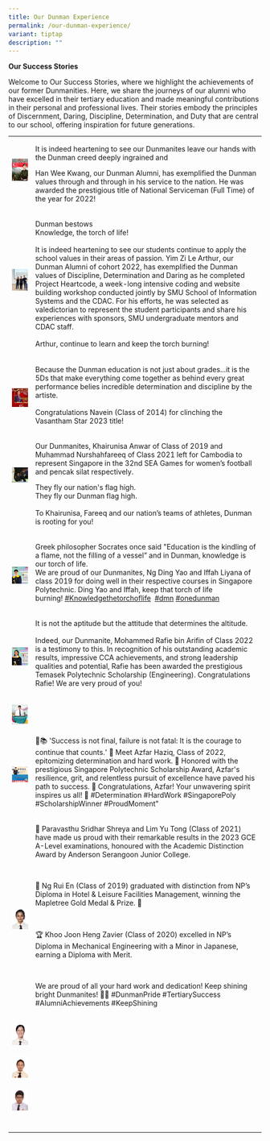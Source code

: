 ```yaml
---
title: Our Dunman Experience
permalink: /our-dunman-experience/
variant: tiptap
description: ""
---
```

<p><strong>Our Success Stories</strong>
</p>
<p>Welcome to Our Success Stories, where we highlight the achievements of
our former Dunmanities. Here, we share the journeys of our alumni who have
excelled in their tertiary education and made meaningful contributions
in their personal and professional lives. Their stories embody the principles
of Discernment, Daring, Discipline, Determination, and Duty that are central
to our school, offering inspiration for future generations.</p>
<table style="minWidth: 75px">
<colgroup>
<col>
<col>
<col>
</colgroup>
<tbody>
<tr>
<th rowspan="1" colspan="2">
<div class="isomer-image-wrapper">
<img style="width: 100%;" height="auto" width="100%" alt="" src="/images/Our Dunman Experience/dmn_160824_001.png">
</div>
<p></p>
<p></p>
<p></p>
</th>
<td rowspan="1" colspan="1">
<p>It is indeed heartening to see our Dunmanites leave our hands with the
Dunman creed deeply ingrained and</p>
<p>Han Wee Kwang, our Dunman Alumni, has exemplified the Dunman values through
and through in his service to the nation. He was awarded the prestigious
title of National Serviceman (Full Time) of the year for 2022!</p>
</td>
</tr>
<tr>
<td rowspan="1" colspan="2">
<div class="isomer-image-wrapper">
<img style="width: 100%" height="auto" width="100%" alt="" src="/images/Our Dunman Experience/dmn_160824_002.png">
</div>
<p></p>
</td>
<td rowspan="1" colspan="1">
<p>Dunman bestows
<br>Knowledge, the torch of life!
<br>
<br>It is indeed heartening to see our students continue to apply the school
values in their areas of passion. Yim Zi Le Arthur, our Dunman Alumni of
cohort 2022, has exemplified the Dunman values of Discipline, Determination
and Daring as he completed Project Heartcode, a week-long intensive coding
and website building workshop conducted jointly by SMU School of Information
Systems and the CDAC. For his efforts, he was selected as valedictorian
to represent the student participants and share his experiences with sponsors,
SMU undergraduate mentors and CDAC staff.
<br>
<br>Arthur, continue to learn and keep the torch burning!</p>
</td>
</tr>
<tr>
<td rowspan="1" colspan="2">
<p></p>
<div class="isomer-image-wrapper">
<img style="width: 100%" height="auto" width="100%" alt="" src="/images/Our Dunman Experience/dmn_160824_003.png">
</div>
</td>
<td rowspan="1" colspan="1">
<p>Because the Dunman education is not just about grades...it is the 5Ds
that make everything come together as behind every great performance belies
incredible determination and discipline by the artiste.
<br>
<br>Congratulations Navein (Class of 2014) for clinching the Vasantham Star
2023 title!</p>
</td>
</tr>
<tr>
<td rowspan="1" colspan="2">
<p></p>
<div class="isomer-image-wrapper">
<img style="width: 100%" height="auto" width="100%" alt="" src="/images/Our Dunman Experience/dmn_160824_004.png">
</div>
<p>
<br>
</p>
</td>
<td rowspan="1" colspan="1">
<p>Our Dunmanites, Khairunisa Anwar of Class of 2019 and Muhammad Nurshahfareeq
of Class 2021 left for Cambodia to represent Singapore in the 32nd SEA
Games for women’s football and pencak silat respectively.</p>
<p>They fly our nation's flag high.
<br>They fly our Dunman flag high.
<br>
<br>To Khairunisa, Fareeq and our nation’s teams of athletes, Dunman is rooting
for you!</p>
</td>
</tr>
<tr>
<td rowspan="1" colspan="2">
<p></p>
<div class="isomer-image-wrapper">
<img style="width: 100%" height="auto" width="100%" alt="" src="/images/Our Dunman Experience/dmn_160824_005.png">
</div>
</td>
<td rowspan="1" colspan="1">
<p>Greek philosopher Socrates once said "Education is the kindling of a flame,
not the filling of a vessel” and in Dunman, knowledge is our torch of life.
<br>We are proud of our Dunmanites, Ng Ding Yao and Iffah Liyana of class
2019 for doing well in their respective courses in Singapore Polytechnic.
Ding Yao and Iffah, keep that torch of life burning!&nbsp;<a href="https://www.instagram.com/explore/tags/knowledgethetorchoflife/" rel="noopener noreferrer nofollow" target="_blank">#Knowledgethetorchoflife</a>&nbsp;
<a href="https://www.instagram.com/explore/tags/dmn/" rel="noopener noreferrer nofollow" target="_blank">#dmn</a>&nbsp;<a href="https://www.instagram.com/explore/tags/onedunman/" rel="noopener noreferrer nofollow" target="_blank">#onedunman</a>
</p>
</td>
</tr>
<tr>
<td rowspan="1" colspan="2">
<p></p>
<div class="isomer-image-wrapper">
<img style="width: 100%" height="auto" width="100%" alt="" src="/images/Our Dunman Experience/dmn_160824_006.png">
</div>
</td>
<td rowspan="1" colspan="1">
<p>It is not the aptitude but the attitude that determines the altitude.
<br>
<br>Indeed, our Dunmanite, Mohammed Rafie bin Arifin of Class 2022 is a testimony
to this. In recognition of his outstanding academic results, impressive
CCA achievements, and strong leadership qualities and potential, Rafie
has been awarded the prestigious Temasek Polytechnic Scholarship (Engineering).
Congratulations Rafie! We are very proud of you!</p>
</td>
</tr>
<tr>
<td rowspan="1" colspan="2">
<p></p>
<div class="isomer-image-wrapper">
<img style="width: 100%" height="auto" width="100%" alt="" src="/images/Our Dunman Experience/dmn_160824_007.png">
</div>
</td>
<td rowspan="1" colspan="1">
<p></p>
</td>
</tr>
<tr>
<td rowspan="1" colspan="2">
<p></p>
<div class="isomer-image-wrapper">
<img style="width: 100%" height="auto" width="100%" alt="" src="/images/Our Dunman Experience/dmn_160824_008.png">
</div>
</td>
<td rowspan="1" colspan="1">
<p>🌟📚 'Success is not final, failure is not fatal: It is the courage to
continue that counts.' 🚀 Meet Azfar Haziq, Class of 2022, epitomizing
determination and hard work. 🌟 Honored with the prestigious Singapore
Polytechnic Scholarship Award, Azfar's resilience, grit, and relentless
pursuit of excellence have paved his path to success. 🏅 Congratulations,
Azfar! Your unwavering spirit inspires us all! 🎉 #Determination #HardWork
#SingaporePoly #ScholarshipWinner #ProudMoment"</p>
</td>
</tr>
<tr>
<td rowspan="1" colspan="2">
<p></p>
<div class="isomer-image-wrapper">
<img style="width: 100%" height="auto" width="100%" alt="" src="/images/Our Dunman Experience/dmn_160824_009.png">
</div>
</td>
<td rowspan="1" colspan="1">
<p>👏 Paravasthu Sridhar Shreya and Lim Yu Tong (Class of 2021) have made
us proud with their remarkable results in the 2023 GCE A-Level examinations,
honoured with the Academic Distinction Award by Anderson Serangoon Junior
College.</p>
<p>&nbsp;</p>
<p>🎉 Ng Rui En (Class of 2019) graduated with distinction from NP’s Diploma
in Hotel &amp; Leisure Facilities Management, winning the Mapletree Gold
Medal &amp; Prize. 🌟</p>
<p>&nbsp;</p>
<p>🏆 Khoo Joon Heng Zavier (Class of 2020) excelled in NP’s Diploma in Mechanical
Engineering with a Minor in Japanese, earning a Diploma with Merit.</p>
<p>&nbsp;</p>
<p>We are proud of all your hard work and dedication! Keep shining bright
Dunmanites! 🌠✨ #DunmanPride #TertiarySuccess #AlumniAchievements #KeepShining</p>
</td>
</tr>
<tr>
<td rowspan="1" colspan="2">
<p></p>
<div class="isomer-image-wrapper">
<img style="width: 100%" height="auto" width="100%" alt="" src="/images/Our Dunman Experience/dmn_160824_010.png">
</div>
</td>
<td rowspan="1" colspan="1">
<p></p>
</td>
</tr>
<tr>
<td rowspan="1" colspan="2">
<p></p>
<div class="isomer-image-wrapper">
<img style="width: 100%" height="auto" width="100%" alt="" src="/images/Our Dunman Experience/dmn_160824_011.png">
</div>
</td>
<td rowspan="1" colspan="1">
<p></p>
</td>
</tr>
<tr>
<td rowspan="1" colspan="2">
<p></p>
<div class="isomer-image-wrapper">
<img style="width: 100%" height="auto" width="100%" alt="" src="/images/Our Dunman Experience/dmn_160824_012.png">
</div>
<div class="isomer-image-wrapper">
<img style="width: 100%;" height="auto" width="100%" alt="" src="/images/blank.jpg">
</div>
</td>
<td rowspan="1" colspan="1">
<p></p>
</td>
</tr>
<tr>
<td rowspan="1" colspan="2">
<p></p>
</td>
<td rowspan="1" colspan="1">
<p></p>
</td>
</tr>
</tbody>
</table>
<p></p>